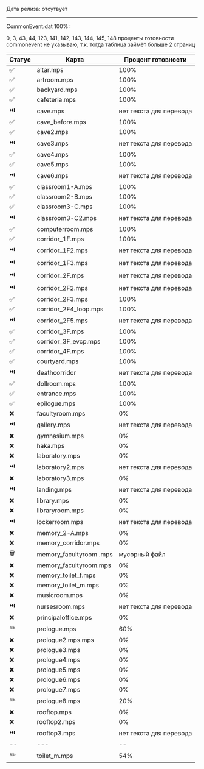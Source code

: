 Дата релиза: отсутвует

<hr>
CommonEvent.dat 100%:

0, 3, 43, 44, 123, 141, 142, 143, 144, 145, 148
проценты готовности commonevent не указываю, т.к. тогда таблица займёт больше 2 страниц

| Статус | Карта | Процент готовности |
| ------ | ----- | ------------------ |
| ✅ | altar.mps | 100% |
| ✅ | artroom.mps  | 100% |
| ✅ | backyard.mps | 100% |
| ✅ | cafeteria.mps | 100% |
| ⏭️ | cave.mps | нет текста для перевода |
| ✅ | cave_before.mps | 100% |
| ✅ | cave2.mps | 100% |
| ⏭️ | cave3.mps | нет текста для перевода |
| ✅ | cave4.mps | 100% |
| ✅ | cave5.mps | 100% |
| ⏭️ | cave6.mps | нет текста для перевода |
| ✅ | classroom1-A.mps | 100% |
| ✅ | classroom2-B.mps | 100% |
| ✅ | classroom3-C.mps | 100% |
| ⏭️ | classroom3-C2.mps | нет текста для перевода |
| ✅ | computerroom.mps | 100% |
| ✅ | corridor_1F.mps | 100% |
| ⏭️ | corridor_1F2.mps | нет текста для перевода |
| ⏭️ | corridor_1F3.mps | нет текста для перевода |
| ⏭️ | corridor_2F.mps | нет текста для перевода |
| ⏭️ | corridor_2F2.mps | нет текста для перевода |
| ✅ | corridor_2F3.mps | 100% |
| ✅ | corridor_2F4_loop.mps | 100% |
| ⏭️ | corridor_2F5.mps | нет текста для перевода |
| ✅ | corridor_3F.mps | 100% |
| ✅ | corridor_3F_evcp.mps | 100% |
| ✅ | corridor_4F.mps | 100% |
| ✅ | courtyard.mps | 100% | 
| ⏭️ | deathcorridor | нет текста для перевода |
| ✅ | dollroom.mps | 100% |
| ✅ | entrance.mps | 100% |
| ✅ | epilogue.mps | 100% |
| ❌ | facultyroom.mps | 0% |
| ⏭️ | gallery.mps | нет текста для перевода |
| ❌ | gymnasium.mps | 0% |
| ❌ | haka.mps | 0% |
| ❌ | laboratory.mps | 0% |
| ⏭️ | laboratory2.mps | нет текста для перевода |
| ❌ | laboratory3.mps | 0% |
| ⏭️ | landing.mps | нет текста для перевода |
| ❌ | library.mps | 0% |
| ❌ | libraryroom.mps | 0% |
| ⏭️ | lockerroom.mps | нет текста для перевода |
| ❌ | memory_2-A.mps | 0% |
| ❌ | memory_corridor.mps | 0% |
| 🗑️ | memory_facultyroom .mps | мусорный файл |
| ❌ | memory_facultyroom.mps | 0% |
| ❌ | memory_toilet_f.mps | 0% |
| ❌ | memory_toilet_m.mps | 0% |
| ❌ | musicroom.mps | 0% |
| ⏭️ | nursesroom.mps | нет текста для перевода |
| ❌ | principaloffice.mps | 0% |
| ✏️ | prologue.mps | 60% |
| ❌ | prologue2.mps.mps | 0% |
| ❌ | prologue3.mps | 0% |
| ❌ | prologue4.mps | 0% |
| ❌ | prologue5.mps | 0% |
| ❌ | prologue6.mps | 0% |
| ❌ | prologue7.mps | 0% |
| ✏️ | prologue8.mps | 20% |
| ❌ | rooftop.mps | 0% |
| ❌ | rooftop2.mps | 0% |
| ⏭️ | rooftop3.mps | нет текста для перевода |
| -- | --- | -- |
| ✏️ | toilet_m.mps | 54% |
